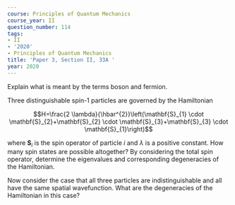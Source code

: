 ```yaml
---
course: Principles of Quantum Mechanics
course_year: II
question_number: 114
tags:
- II
- '2020'
- Principles of Quantum Mechanics
title: 'Paper 3, Section II, 33A '
year: 2020
---
```




Explain what is meant by the terms boson and fermion.

Three distinguishable spin-1 particles are governed by the Hamiltonian

$$H=\frac{2 \lambda}{\hbar^{2}}\left(\mathbf{S}_{1} \cdot \mathbf{S}_{2}+\mathbf{S}_{2} \cdot \mathbf{S}_{3}+\mathbf{S}_{3} \cdot \mathbf{S}_{1}\right)$$

where $\mathbf{S}_{i}$ is the spin operator of particle $i$ and $\lambda$ is a positive constant. How many spin states are possible altogether? By considering the total spin operator, determine the eigenvalues and corresponding degeneracies of the Hamiltonian.

Now consider the case that all three particles are indistinguishable and all have the same spatial wavefunction. What are the degeneracies of the Hamiltonian in this case?